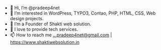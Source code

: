 - 👋 Hi, I’m @pradeep4net
- 👀 I’m interested in WordPress, TYPO3, Contao, PHP, HTML, CSS, Web design projects.
- 🌱 I’m a Founder of Shakti web solution.
- 💞️ I love to provide tech services.
- 📫 How to reach me ...pradeep4net@gmail.com | https://www.shaktiwebsolution.in

<!---
pradeep4net/pradeep4net is a ✨ special ✨ repository because its `README.md` (this file) appears on your GitHub profile.
You can click the Preview link to take a look at your changes.
--->

